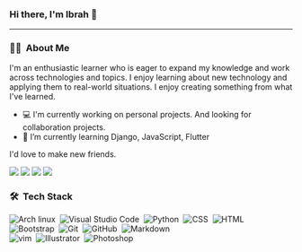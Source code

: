 <!-- ![Visitor](https://visitor-badge.laobi.icu/badge?page_id=ibby360.ibby360) -->
### Hi there, I'm Ibrah 👋 
<hr>

### 👨🏻‍ &nbsp;About Me
I'm an enthusiastic learner who is eager to expand my knowledge and work across technologies and topics. I enjoy learning about new technology and applying them to real-world situations. I enjoy creating something from what I've learned.

- 💻 I'm currently working on personal projects. And looking for collaboration projects.
- 🌱 I’m currently learning Django, JavaScript, Flutter

I'd love to make new friends.

<a href="http://twitter.com/ankushsgandhi"><img src="https://img.shields.io/badge/-Twitter-blue?style=flat-square&logo=twitter&logoColor=white" /></a>
<a href="https://www.linkedin.com/in/ibrahim-ramadhan/"><img src="https://img.shields.io/badge/-LinkedIn-0e76a8?style=flat-square&logo=Linkedin&logoColor=white"/></a>
<a href="https://t.me/ibby360"><img src="https://img.shields.io/badge/-Telegram-blue?style=flat-square&logo=Telegram&logoColor=white"/></a>
<a href="https://github.com/ibby360"><img src="https://img.shields.io/badge/-GitHub-black?style=flat-square&logo=GitHub&logoColor=white"/></a>

### 🛠 &nbsp;Tech Stack
![Arch linux](https://img.shields.io/badge/-Arch_Linux-141a20?style=flat&logo=arch-linux)&nbsp;
![Visual Studio Code](https://img.shields.io/badge/-Visual%20Studio%20Code-141a20?style=flat&logo=visual-studio-code&logoColor=007ACC)&nbsp;
![Python](https://img.shields.io/badge/-Python-141a20?style=flat&logo=python)&nbsp;
![CSS](https://img.shields.io/badge/-CSS-141a20?style=flat&logo=CSS3&logoColor=1572B6)&nbsp;
![HTML](https://img.shields.io/badge/-HTML-141a20?style=flat&logo=HTML5)&nbsp;
![Bootstrap](https://img.shields.io/badge/-Bootstrap-141a20?style=flat&logo=bootstrap&logoColor=563D7C)&nbsp;
![Git](https://img.shields.io/badge/-Git-141a20?style=flat&logo=git)&nbsp;
![GitHub](https://img.shields.io/badge/-GitHub-141a20?style=flat&logo=github)&nbsp;
![Markdown](https://img.shields.io/badge/-Markdown-141a20?style=flat&logo=markdown)\
![vim](https://img.shields.io/badge/-Vim-141a20?style=flat&logo=vim)&nbsp;
![Illustrator](https://img.shields.io/badge/-Illustrator-141a20?style=flat&logo=adobe-illustrator)&nbsp;
![Photoshop](https://img.shields.io/badge/-Photoshop-141a20?style=flat&logo=adobe-photoshop)&nbsp;


<!-- ### ⚙️ &nbsp;GitHub Analytics
![Anurag's github stats](https://github-readme-stats.vercel.app/api?username=ibby360&theme=gotham&show_icons=true)&nbsp;  -->

<!-- [![Top Langs](https://github-readme-stats.vercel.app/api/top-langs/?username=ibby360&layout=compact&exclude_repo=Gictorbit.github.io&theme=gotham)](https://github.com/ibby360/github-readme-stats)
 -->
